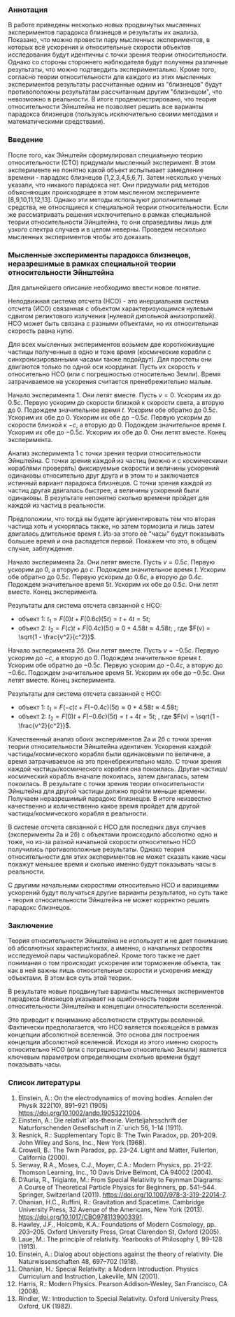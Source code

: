 ### Аннотация

В работе приведены несколько новых продвинутых мысленных экспериментов парадокса близнецов и результаты их анализа.
Показано, что можно провести пару мысленных экспериментов, в которых всё ускорения и относительные скорости объектов исследования будут идентичны с точки зрения теории относительности. Однако со стороны стороннего наблюдателя будут получены различные результаты, что можно подтвердить экспериментально. Кроме того, согласно теории относительности для каждого из этих мысленных экспериментов результаты рассчитанные одним из "близнецов" будут противоположны результатам рассчитанным другим "близнецом", что невозможно в реальности. 
В итоге продемонстрировано, что теория относительности Эйнштейна не позволяет решить все варианты парадокса близнецов (пользуясь исключительно своими методами и математическими средствами). 

### Введение

После того, как Эйнштейн сформулировал специальную теорию относительности (СТО) придумали мысленный эксперимент. В этом эксперименте не понятно какой объект испытывает замедление времени - парадокс близнецов [1,2,3,4,5,6,7]. Затем несколько ученых указали, что никакого парадокса нет. Они придумали ряд методов объясняющих происходящее в этом мысленном эксперименте [8,9,10,11,12,13]. Однако эти методы используют дополнительные средства, не относящиеся к специальной теории относительности.
Если же рассматривать решения исключительно в рамках специальной теории относительности Эйнштейна, то они справедливы лишь для узкого спектра случаев и в целом неверны. Проведем несколько мысленных экспериментов чтобы это доказать.

### Мысленные эксперименты парадокса близнецов, неразрешимые в рамках специальной теории относительности Эйнштейна 

Для дальнейшего описание необходимо ввести новое понятие. 

Неподвижная система отсчета (НСО) - это инерциальная система отсчета (ИСО) связанная с объектом характеризующимся нулевым сдвигом реликтового излучения (нулевой дипольной анизотропией). НСО может быть связана с разными объектами, но их относительная скорость равна нулю.

Для всех мысленных экспериментов возьмем две короткоживущие частицы полученные в одно и тоже время (космические корабли с синхронизированными часами также подойдут). Для простоты они двигаются только по одной оси координат. Пусть их скорость $v$ относительно НСО (или с погрешностью относительно Земли). Время затрачиваемое на ускорения считается пренебрежительно малым.

Начало эксперимента 1. Они летят вместе. Пусть $v=0$. Ускорим их до $0.5c$. Первую ускорим до скорости близкой к скорости света, а вторую до 0. Подождем значительное время $t$. Ускорим обе обратно до $0.5c$. Ускорим их обе до 0. Ускорим их обе до $-0.5c$. Первую ускорим до скорости близкой к $-c$, а вторую до 0. Подождем значительное время $t$. Ускорим их обе до $-0.5c$. Ускорим их обе до 0. Они летят вместе. Конец эксперимента.

Анализ эксперимента 1 с точки зрения теории относительности Эйнштейна. 
С точки зрения каждой из частиц (можно и с космическими кораблями проверять) фиксируемые скорости и величины ускорений одинаковы относительно друг друга и в этом то и заключается истинный вариант парадокса близнецов. С точки зрения каждой из частиц другая двигалась быстрее, а величины ускорений были одинаковы. В результате непонятно сколько времени пройдет для каждой из частиц в реальности.

Предположим, что тогда вы будете аргументировать тем что вторая частица хоть и ускорялась также, но затем тормозила и лишь затем двигалась длительное время $t$. Из-за этого её "часы" будут показывать большее время и она распадется первой. Покажем что это, в общем случае, заблуждение.

Начало эксперимента 2а. Они летят вместе. Пусть $v=0.5c$. Первую ускорим до 0, а вторую до $c$. Подождем значительное время $t$. Ускорим обе обратно до $0.5c$. Первую ускорим до $0.6c$, а вторую до $0.4c$. Подождем значительное время $5t$. Ускорим их обе до $0.5c$. Они летят вместе. Конец эксперимента.  

Результаты для система отсчета связанной с НСО: 

- объект 1: $t_1=F(0)t+F(0.6c)(5t)=t+4t=5t$; 
- объект 2: $t_2=F(c)t+F(0.4c)(5t)\approx0+4.58t\approx4.58t$; 
, где $F(v) = \sqrt{1 - \frac{v^2}{c^2}}$. 

Начало эксперимента 2б. Они летят вместе. Пусть $v=-0.5c$. Первую ускорим до $-c$, а вторую до 0. Подождем значительное время $t$. Ускорим обе обратно до $-0.5c$. Первую ускорим до $-0.4c$, а вторую до $-0.6c$. Подождем значительное время $5t$. Ускорим их обе до $-0.5c$. Они летят вместе. Конец эксперимента. 

Результаты для система отсчета связанной с НСО:  

- объект 1: $t_1=F(-c)t+F(-0.4c)(5t)\approx0+4.58t\approx4.58t$; 
- объект 2: $t_2=F(0)t+F(-0.6c)(5t)=t+4t=5t$; 
, где $F(v) = \sqrt{1 - \frac{v^2}{c^2}}$. 

Качественный анализ обоих экспериментов 2а и 2б с точки зрения теории относительности Эйнштейна идентичен. 
Ускорения каждой частицы/космического корабля были одинаковыми по величине, а время затрачиваемое на это пренебрежительно мало. 
С точки зрения каждой частицы/космического корабля она покоилась. Другая частица/космический корабль вначале покоилась, затем двигалась, затем покоилась. В результате с точки зрения теории относительности Эйнштейна для другой частицы должно пройти меньше времени. Получаем неразрешимый парадокс близнецов. В итоге неизвестно качественно и количественно какое время пройдет для другой частицы/космического корабля в реальности.

В системе отсчета связанной с НСО для последних двух случаев (эксперименты 2а и 2б) с объектами происходило абсолютно одно и тоже, но из-за разной начальной скорости относительно НСО получились противоположные результаты. Однако теория относительности для этих экспериментов не может сказать какие часы покажут меньшее время и сколько именно будут показывать часы в реальности.

С другими начальными скоростями относительно НСО и вариациями ускорений будут получаться другие варианты результатов, но суть таже - теория относительности Эйнштейна не может корректно решить парадокс близнецов.

### Заключение

Теория относительности Эйнштейна не использует и не дает понимание об абсолютных характеристиках, а именно, о начальных скоростях исследуемой пары частиц/кораблей. Кроме того также не дает понимания о том происходит ускорение или торможение объекта, так как в ней важны лишь относительные скорости и ускорения между объектами. В этом вся суть этой теории. 

В результате новые продвинутые варианты мысленных экспериментов парадокса близнецов указывает на ошибочность теории относительности Эйнштейна и концепции относительности вселенной. 

Это приводит к пониманию абсолютности структуры вселенной. Фактически предполагается, что НСО является покоящейся в рамках концепции абсолютной вселенной. Это основа для построения концепции абсолютной вселенной. Исходя из этого именно скорость относительно НСО (или с погрешностью относительно Земли) является ключевым параметром определяющим сколько времени будут показывать часы.

### Список литературы

1. Einstein, A.: On the electrodynamics of moving bodies. Annalen der Physik 322(10), 891–921 (1905) https://doi.org/10.1002/andp.19053221004.
2. Einstein, A.: Die relativit¨ats-theorie. Vierteljahrsschrift der Naturforschenden Gesellschaft in Z¨urich 56, 1–14 (1911).
3. Resnick, R.: Supplementary Topic B: The Twin Paradox, pp. 201–209. John Wiley and Sons, Inc., New York (1968).
4. Crowell, B.: The Twin Paradox, pp. 23–24. Light and Matter, Fullerton, California (2000).
5. Serway, R.A., Moses, C.J., Moyer, C.A.: Modern Physics, pp. 21–22. Thomson Learning, Inc., 10 Davis Drive Belmont, CA 94002 (2004).
6. D’Auria, R., Trigiante, M.: From Special Relativity to Feynman Diagrams: A Course of Theoretical Particle Physics for Beginners, pp. 541–544. Springer, Switzerland (2011). https://doi.org/10.1007/978-3-319-22014-7.
7. Ohanian, H.C., Ruffini, R.: Gravitation and Spacetime. Cambridge University Press, 32 Avenue of the Americans, New York (2013). https://doi.org/10.1017/CBO9781139003391.
8. Hawley, J.F., Holcomb, K.A.: Foundations of Modern Cosmology, pp. 203–205. Oxford University Press, Great Clarendon St, Oxford (2005).
9. Laue, M.: The principle of relativity. Yearbooks of Philosophy 1, 99–128 (1913).
10. Einstein, A.: Dialog about objections against the theory of relativity. Die Naturwissenschaften 48, 697–702 (1918).
11. Ohanian, H.: Special Relativity: a Modern Introduction. Physics Curriculum and Instruction, Lakeville, MN (2001).
12. Harris, R.: Modern Physics. Pearson Addison-Wesley, San Francisco, CA (2008).
13. Rindler, W.: Introduction to Special Relativity. Oxford University Press, Oxford, UK (1982).